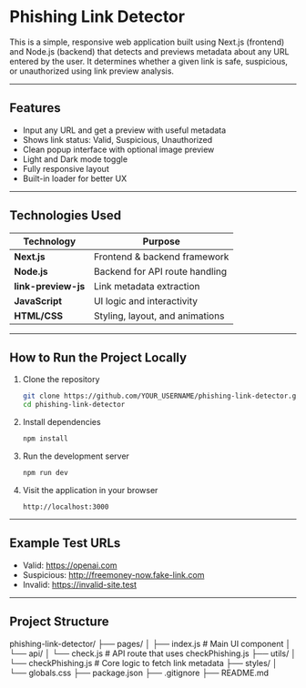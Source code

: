 # Phishing Link Detector

This is a simple, responsive web application built using Next.js (frontend) and Node.js (backend) that detects and previews metadata about any URL entered by the user. It determines whether a given link is safe, suspicious, or unauthorized using link preview analysis.

---

## Features

- Input any URL and get a preview with useful metadata
- Shows link status: Valid, Suspicious, Unauthorized
- Clean popup interface with optional image preview
- Light and Dark mode toggle
- Fully responsive layout
- Built-in loader for better UX
  
---

## Technologies Used

| Technology    | Purpose                         |
|---------------|----------------------------------|
| **Next.js**   | Frontend & backend framework     |
| **Node.js**   | Backend for API route handling   |
| **link-preview-js** | Link metadata extraction  |
| **JavaScript**| UI logic and interactivity       |
| **HTML/CSS**  | Styling, layout, and animations  |

---

## How to Run the Project Locally

1. Clone the repository

   ```bash
   git clone https://github.com/YOUR_USERNAME/phishing-link-detector.git
   cd phishing-link-detector

2. Install dependencies
   ```bash
   npm install

  3. Run the development server
     ```bash
     npm run dev

  4. Visit the application in your browser
     ```arduino
     http://localhost:3000

---

## Example Test URLs

- Valid: https://openai.com
- Suspicious: http://freemoney-now.fake-link.com
- Invalid: https://invalid-site.test

---

## Project Structure

phishing-link-detector/
├── pages/
│ ├── index.js # Main UI component
│ └── api/
│ └── check.js # API route that uses checkPhishing.js
├── utils/
│ └── checkPhishing.js # Core logic to fetch link metadata
├── styles/
│ └── globals.css
├── package.json 
├── .gitignore 
├── README.md

